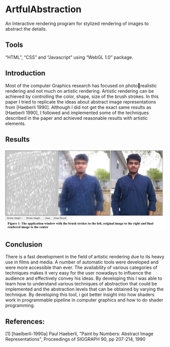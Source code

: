 # ArtfulAbstraction

An Interactive rendering program for stylized rendering of images to abstract the details.

## Tools
“HTML”, “CSS” 
and “Javascript” using “WebGL 1.0” package. 

## Introduction

Most of the computer Graphics research has focused on photorealistic rendering and not much on artistic rendering.
 Artistic rendering can be achieved by controlling the color, 
shape, size of the brush strokes. In this paper I tried to replicate 
the ideas about abstract image representations from [Haeberli 
1990].
Although I did not get the exact same results as 
[Haeberli 1990], I followed and implemented some of the 
techniques described in the paper and achieved reasonable 
results with artistic elements. 


## Results

![plot](https://github.com/OmkarChekuri/ArtfulAbstraction/blob/master/FigureScreenShot.PNG)

## Conclusion 

There is a fast development in the field of artistic rendering 
due to its heavy use in films and media. A number of automatic 
tools were developed and were more accessible than ever. The 
availability of various categories of techniques makes it very 
easy for the user nowadays to influence the audience and 
effectively convey his ideas.
By developing this I was able to learn how to understand 
various techniques of abstraction that could be implemented and 
the abstraction levels that can be obtained by varying the 
technique. By developing this tool, i got better insight into how 
shaders work in programmable pipeline in computer graphics 
and how to do shader programming. 

## References:
[1] [haelberli-1990a] Paul Haeberli, "Paint by Numbers: 
Abstract Image Representations", Proceedings of SIGGRAPH 
90, pp 207-214, 1990
